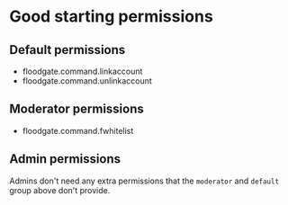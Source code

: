 # Good starting permissions

## Default permissions

- floodgate.command.linkaccount
- floodgate.command.unlinkaccount

## Moderator permissions

- floodgate.command.fwhitelist

## Admin permissions

Admins don't need any extra permissions that the `moderator` and `default`
group above don't provide.
